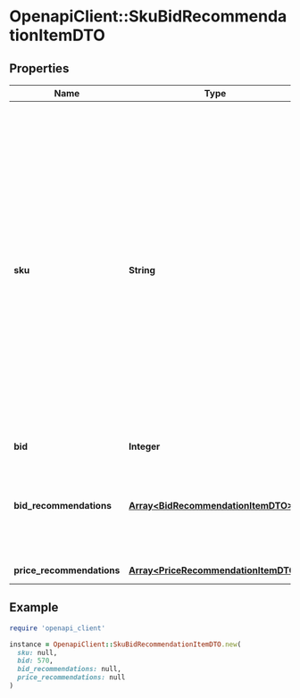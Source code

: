 # OpenapiClient::SkuBidRecommendationItemDTO

## Properties

| Name | Type | Description | Notes |
| ---- | ---- | ----------- | ----- |
| **sku** | **String** | Ваш SKU — идентификатор товара в вашей системе.  Разрешена любая последовательность длиной до 255 знаков.  Правила использования SKU:  * У каждого товара SKU должен быть свой.  * SKU товара нельзя менять — можно только удалить товар и добавить заново с новым SKU.  * Уже заданный SKU нельзя освободить и использовать заново для другого товара. Каждый товар должен получать новый идентификатор, до того никогда не использовавшийся в вашем каталоге.  [Что такое SKU и как его назначать](https://yandex.ru/support/marketplace/assortment/add/index.html#fields)  |  |
| **bid** | **Integer** | Значение ставки. |  |
| **bid_recommendations** | [**Array&lt;BidRecommendationItemDTO&gt;**](BidRecommendationItemDTO.md) | Список рекомендованных ставок с соответствующими долями показов. Чем больше ставка, тем большую долю показов она помогает получить.  | [optional] |
| **price_recommendations** | [**Array&lt;PriceRecommendationItemDTO&gt;**](PriceRecommendationItemDTO.md) | Рекомендованные цены. | [optional] |

## Example

```ruby
require 'openapi_client'

instance = OpenapiClient::SkuBidRecommendationItemDTO.new(
  sku: null,
  bid: 570,
  bid_recommendations: null,
  price_recommendations: null
)
```

